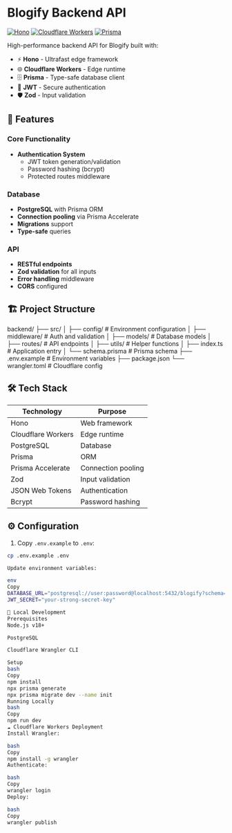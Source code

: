 # Blogify Backend API

[![Hono](https://img.shields.io/badge/hono-%2343853D.svg?logo=hono&logoColor=white)](https://hono.dev/)
[![Cloudflare Workers](https://img.shields.io/badge/cloudflare-%23F38020.svg?logo=cloudflare&logoColor=white)](https://workers.cloudflare.com/)
[![Prisma](https://img.shields.io/badge/prisma-%232D3748.svg?logo=prisma&logoColor=white)](https://www.prisma.io/)

High-performance backend API for Blogify built with:

- ⚡ **Hono** - Ultrafast edge framework
- 🌐 **Cloudflare Workers** - Edge runtime
- 🗄️ **Prisma** - Type-safe database client
- 🔐 **JWT** - Secure authentication
- 🛡️ **Zod** - Input validation

## 🚀 Features

### Core Functionality
- **Authentication System**
  - JWT token generation/validation
  - Password hashing (bcrypt)
  - Protected routes middleware

### Database
- **PostgreSQL** with Prisma ORM
- **Connection pooling** via Prisma Accelerate
- **Migrations** support
- **Type-safe** queries

### API
- **RESTful endpoints**
- **Zod validation** for all inputs
- **Error handling** middleware
- **CORS** configured

## 🏗️ Project Structure
backend/
├── src/
│ ├── config/ # Environment configuration
│ ├── middleware/ # Auth and validation
│ ├── models/ # Database models
│ ├── routes/ # API endpoints
│ ├── utils/ # Helper functions
│ ├── index.ts # Application entry
│ └── schema.prisma # Prisma schema
├── .env.example # Environment variables
├── package.json
└── wrangler.toml # Cloudflare config


## 🛠️ Tech Stack

| Technology | Purpose |
|------------|---------|
| Hono | Web framework |
| Cloudflare Workers | Edge runtime |
| PostgreSQL | Database |
| Prisma | ORM |
| Prisma Accelerate | Connection pooling |
| Zod | Input validation |
| JSON Web Tokens | Authentication |
| Bcrypt | Password hashing |

## ⚙️ Configuration

1. Copy `.env.example` to `.env`:
```bash
cp .env.example .env

Update environment variables:

env
Copy
DATABASE_URL="postgresql://user:password@localhost:5432/blogify?schema=public"
JWT_SECRET="your-strong-secret-key"

🚀 Local Development
Prerequisites
Node.js v18+

PostgreSQL

Cloudflare Wrangler CLI

Setup
bash
Copy
npm install
npx prisma generate
npx prisma migrate dev --name init
Running Locally
bash
Copy
npm run dev
☁️ Cloudflare Workers Deployment
Install Wrangler:

bash
Copy
npm install -g wrangler
Authenticate:

bash
Copy
wrangler login
Deploy:

bash
Copy
wrangler publish
